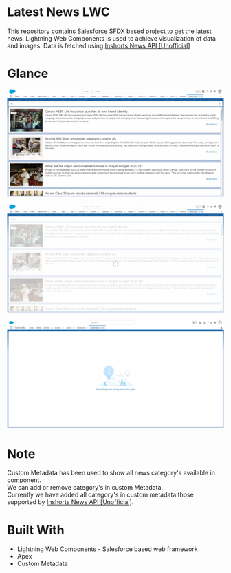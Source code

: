 # Latest News LWC

This repository contains Salesforce SFDX based project to get the latest news. Lightning Web Components is used to achieve visualization of data and images. Data is fetched using [Inshorts News API [Unofficial]](https://github.com/cyberboysumanjay/Inshorts-News-API)

# Glance

![](document/NewsLWC1.jpg)

![](document/NewsLWC2.jpg)

![](document/NewsLWC3.jpg)

# Note
Custom Metadata has been used to show all news category's available in component.  
We can add or remove category's in custom Metadata.  
Currently we have added all category's in custom metadata those supported by [Inshorts News API [Unofficial]](https://github.com/cyberboysumanjay/Inshorts-News-API).  

# Built With
* Lightning Web Components - Salesforce based web framework
* Apex
* Custom Metadata
